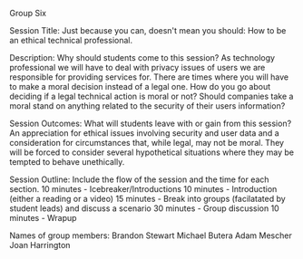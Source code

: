 Group Six

Session Title: Just because you can, doesn't mean you should: How to be an ethical technical professional.

Description: Why should students come to this session?
  As technology professional we will have to deal with privacy issues of users we are responsible for providing services for.  There are times where you will have to make a moral decision instead of a legal one.  How do you go about deciding if a legal technical action is moral or not?  Should companies take a moral stand on anything related to the security of their users information?

Session Outcomes: What will students leave with or gain from this session?
  An appreciation for ethical issues involving security and user data and a consideration for circumstances that, while legal, may not be moral.  They will be forced to consider several hypothetical situations where they may be tempted to behave unethically.

Session Outline: Include the flow of the session and the time for each section.
10 minutes - Icebreaker/Introductions
10 minutes - Introduction (either a reading or a video)
15 minutes - Break into groups (facilatated by student leads) and discuss a scenario
30 minutes - Group discussion 
10 minutes - Wrapup


Names of group members:
Brandon Stewart
Michael Butera
Adam Mescher 
Joan Harrington
